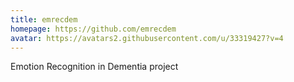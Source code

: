 ```yaml
---
title: emrecdem
homepage: https://github.com/emrecdem
avatar: https://avatars2.githubusercontent.com/u/33319427?v=4
---
```

Emotion Recognition in Dementia project
    